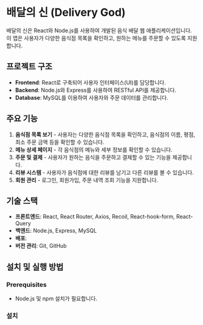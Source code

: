 # 배달의 신 (Delivery God)

배달의 신은 React와 Node.js를 사용하여 개발된 음식 배달 웹 애플리케이션입니다. 이 앱은 사용자가 다양한 음식점 목록을 확인하고, 원하는 메뉴를 주문할 수 있도록 지원합니다.

## 프로젝트 구조

- **Frontend**: React로 구축되어 사용자 인터페이스(UI)를 담당합니다.
- **Backend**: Node.js와 Express를 사용하여 RESTful API를 제공합니다.
- **Database**: MySQL를 이용하여 사용자와 주문 데이터를 관리합니다.

## 주요 기능

1. **음식점 목록 보기** - 사용자는 다양한 음식점 목록을 확인하고, 음식점의 이름, 평점, 최소 주문 금액 등을 확인할 수 있습니다.
2. **메뉴 상세 페이지** - 각 음식점의 메뉴와 세부 정보를 확인할 수 있습니다.
3. **주문 및 결제** - 사용자가 원하는 음식을 주문하고 결제할 수 있는 기능을 제공합니다.
4. **리뷰 시스템** - 사용자가 음식점에 대한 리뷰를 남기고 다른 리뷰를 볼 수 있습니다.
5. **회원 관리** - 로그인, 회원가입, 주문 내역 조회 기능을 지원합니다.

## 기술 스택

- **프론트엔드**: React, React Router, Axios, Recoil, React-hook-form, React-Query 
- **백엔드**: Node.js, Express, MySQL
- **배포**: 
- **버전 관리**: Git, GitHub

## 설치 및 실행 방법

### Prerequisites

- Node.js 및 npm 설치가 필요합니다.

### 설치
